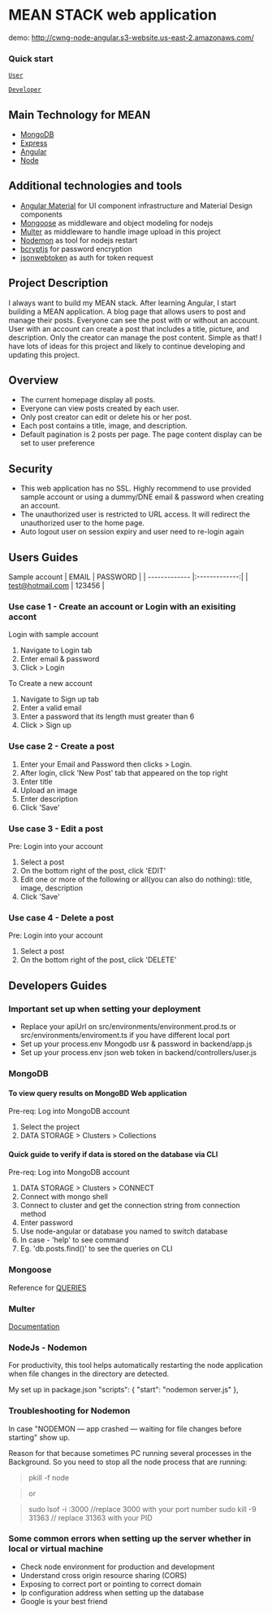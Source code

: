 # MEAN STACK web application

demo: http://cwng-node-angular.s3-website.us-east-2.amazonaws.com/

### Quick start
[`User`](#users-guides)

[`Developer`](#developers-guides)

## Main Technology for MEAN
* [MongoDB](https://www.mongodb.com/cloud/atlas)
* [Express](https://expressjs.com/)
* [Angular](https://angular.io/docs)
* [Node](https://nodejs.org/en/)

## Additional technologies and tools
* [Angular Material](https://material.angular.io/components/categories) for UI component infrastructure and Material Design components
* [Mongoose](https://mongoosejs.com/) as middleware and object modeling for nodejs
* [Multer](https://github.com/expressjs/multer) as middleware to handle image upload in this project
* [Nodemon](https://www.npmjs.com/package/nodemon) as tool for nodejs restart
* [bcryptjs](https://www.npmjs.com/package/bcryptjs) for password encryption
* [jsonwebtoken](https://jwt.io/) as auth for token request

## Project Description
I always want to build my MEAN stack. After learning Angular, I start building a MEAN application. A blog page that allows users to post and manage their posts. Everyone can see the post with or without an account. User with an account can create a post that includes a title, picture, and description. Only the creator can manage the post content. Simple as that! I have lots of ideas for this project and likely to continue developing and updating this project. 


## Overview
* The current homepage display all posts.
* Everyone can view posts created by each user.
* Only post creator can edit or delete his or her post.
* Each post contains a title, image, and description.
* Default pagination is 2 posts per page. The page content display can be set to user preference

## Security
* This web application has no SSL. Highly recommend to use provided sample account or using a dummy/DNE email & password when creating an account.
* The unauthorized user is restricted to URL access. It will redirect the unauthorized user to the home page.
* Auto logout user on session expiry and user need to re-login again 

## Users Guides

Sample account
| EMAIL      | PASSWORD           |
| ------------- |:-------------:| 
| test@hotmail.com | 123456 | 

### Use case 1 - Create an account or Login with an exisiting accont
Login with sample account
1. Navigate to Login tab
2. Enter email & password
3. Click > Login

To Create a new account
1. Navigate to Sign up tab
2. Enter a valid email
3. Enter a password that its length must greater than 6
4. Click > Sign up

### Use case 2 - Create a post
1. Enter your Email and Password then clicks > Login.
2. After login, click 'New Post' tab that appeared on the top right
3. Enter title
4. Upload an image
5. Enter description
6. Click 'Save'

### Use case 3 - Edit a post
Pre: Login into your account
1. Select a post
2. On the bottom right of the post, click 'EDIT'
3. Edit one or more of the following or all(you can also do nothing): title, image, description
4. Click 'Save'

### Use case 4 - Delete a post
Pre: Login into your account
1. Select a post
2. On the bottom right of the post, click 'DELETE'





## Developers Guides
### Important set up when setting your deployment
* Replace your apiUrl on src/environments/environment.prod.ts or src/environments/enviroment.ts if you have different local port
* Set up your process.env Mongodb usr & password in backend/app.js
* Set up your process.env json web token in backend/controllers/user.js

### MongoDB
#### To view query results on MongoBD Web application
Pre-req: Log into MongoDB account
1. Select the project
2. DATA STORAGE > Clusters > Collections


#### Quick guide to verify if data is stored on the database via CLI
Pre-req: Log into MongoDB account
1. DATA STORAGE > Clusters > CONNECT
2. Connect with mongo shell
3. Connect to cluster and get the connection string from connection method
4. Enter password 
5. Use node-angular or database you named to switch database
6. In case - 'help' to see command
7. Eg. 'db.posts.find()' to see the queries on CLI

### Mongoose
Reference for [QUERIES](https://mongoosejs.com/docs/api/query.html)

### Multer 
[Documentation](https://github.com/expressjs/multer)

### NodeJs - Nodemon
For productivity, this tool helps automatically restarting the node application when file changes in the directory are detected.

My set up in package.json
  "scripts": {
    "start": "nodemon server.js"
  },
  
### Troubleshooting for Nodemon
In case "NODEMON — app crashed — waiting for file changes before starting" show up.

Reason for that because sometimes PC running several processes in the Background. So you need to stop all the node process that are running:

> pkill -f node 

> or

> sudo lsof -i :3000 //replace 3000 with your port number
> sudo kill -9 31363 // replace 31363 with your PID

### Some common errors when setting up the server whether in local or virtual machine
- Check node environment for production and development
- Understand cross origin resource sharing (CORS)
- Exposing to correct port or pointing to correct domain
- Ip configuration address when setting up the database
- Google is your best friend





